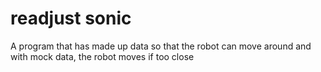 # readjust sonic
A program that has made up data so that the robot can 
move around and with mock data, the robot moves if too close 
